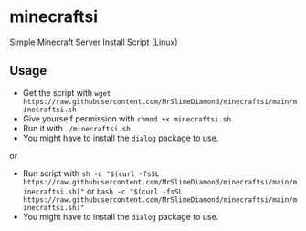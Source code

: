 # minecraftsi
Simple Minecraft Server Install Script (Linux)

## Usage
- Get the script with `wget https://raw.githubusercontent.com/MrSlimeDiamond/minecraftsi/main/minecraftsi.sh`
- Give yourself permission with `chmod +x minecraftsi.sh`
- Run it with `./minecraftsi.sh`
- You might have to install the `dialog` package to use.

or

- Run script with `sh -c "$(curl -fsSL https://raw.githubusercontent.com/MrSlimeDiamond/minecraftsi/main/minecraftsi.sh)"` or `bash -c "$(curl -fsSL https://raw.githubusercontent.com/MrSlimeDiamond/minecraftsi/main/minecraftsi.sh)"`
- You might have to install the `dialog` package to use.
